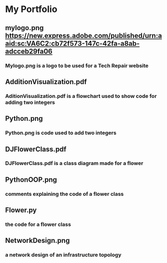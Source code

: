 # My Portfolio
## mylogo.png https://new.express.adobe.com/published/urn:aaid:sc:VA6C2:cb72f573-147c-42fa-a8ab-adcceb29fa06
### Mylogo.png is a logo to be used for a Tech Repair website
## AdditionVisualization.pdf
### AditionVisualization.pdf is a flowchart used to show code for adding two integers
## Python.png
### Python.png is code used to add two integers
## DJFlowerClass.pdf
### DJFlowerClass.pdf is a class diagram made for a flower
## PythonOOP.png
### comments explaining the code of a flower class
## Flower.py
### the code for a flower class
## NetworkDesign.png
### a network design of an infrastructure topology
